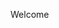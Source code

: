 <!DOCTYPE html>
<html>
  <head>
    <title>Matlhare x Mosinyi</title>
    <style>
    </style>
  </head>
  <body>
    <p>Welcome</p>
  </body>  
</html>
